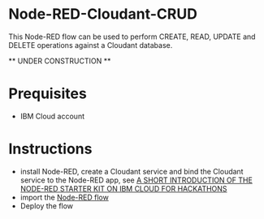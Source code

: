 # Node-RED-Cloudant-CRUD

This Node-RED flow can be used to perform CREATE, READ, UPDATE and DELETE operations against a Cloudant database.

** UNDER CONSTRUCTION **

# Prequisites
- IBM Cloud account

# Instructions
- install Node-RED, create a Cloudant service and bind the Cloudant service to the Node-RED app, see [A SHORT INTRODUCTION OF THE NODE-RED STARTER KIT ON IBM CLOUD FOR HACKATHONS](https://suedbroecker.net/2020/03/09/a-short-introduction-of-the-node-red-starter-kit-on-ibm-cloud-for-hackathons/)
- import the [Node-RED flow](https://github.com/gitjps/Node-RED-Cloudant-CRUD/blob/master/Node-RED.json) 
- Deploy the flow
